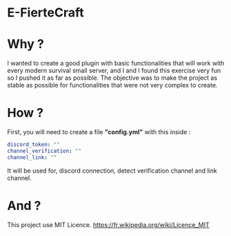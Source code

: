 # E-FierteCraft

# Why ?

I wanted to create a good plugin with basic functionalities that will work with every modern survival small server, and I and I found this exercise very fun so I pushed it as far as possible. The objective was to make the project as stable as possible for functionalities that were not very complex to create.

# How ?

First, you will need to create a file **"config.yml"** with this inside :

```yml
discord_token: ""
channel_verification: ""
channel_link: ""
```

It will be used for, discord connection, detect verification channel and link channel.

# And ?

This project use MIT Licence.
https://fr.wikipedia.org/wiki/Licence_MIT
